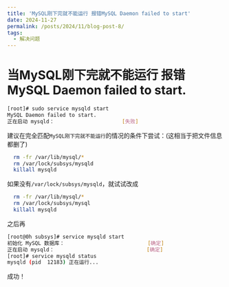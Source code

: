 ```yaml
---
title: 'MySQL刚下完就不能运行 报错MySQL Daemon failed to start'
date: 2024-11-27
permalink: /posts/2024/11/blog-post-8/
tags:
  - 解决问题
---
```


# 当MySQL刚下完就不能运行 报错MySQL Daemon failed to start.

```bash
[root]# sudo service mysqld start
MySQL Daemon failed to start.
正在启动 mysqld：                      [失败]
```

建议在完全匹配`MySQL刚下完就不能运行`的情况的条件下尝试：(这相当于把文件信息都删了)

```bash
  rm -fr /var/lib/mysql/*  
  rm /var/lock/subsys/mysqld   
  killall mysqld
```

如果没有`/var/lock/subsys/mysqld`，就试试改成

```bash
  rm -fr /var/lib/mysql/*  
  rm /var/lock/subsys/mysql  
  killall mysqld
```

之后再

```bash
[root@0h subsys]# service mysqld start
初始化 MySQL 数据库：                           [确定]
正在启动 mysqld：                              [确定]
[root]# service mysqld status
mysqld (pid  12183) 正在运行...
```

成功！
